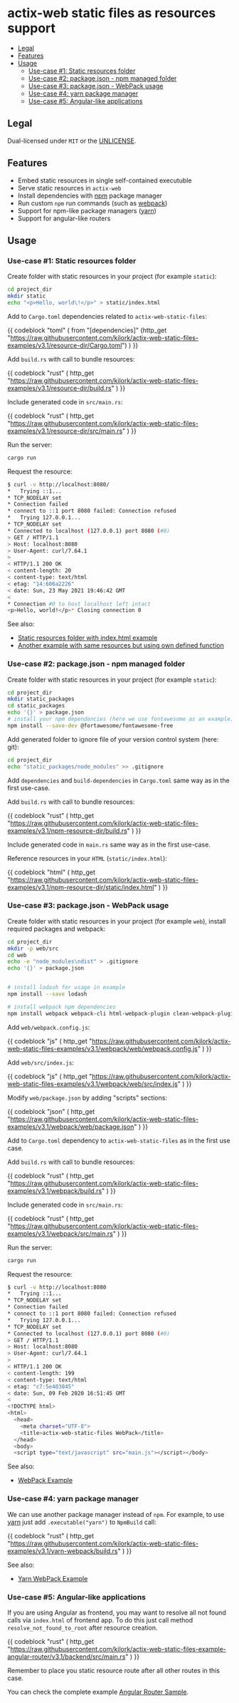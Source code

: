 # actix-web static files as resources support

<!-- vscode-markdown-toc -->
* [Legal](#Legal)
* [Features](#Features)
* [Usage](#Usage)
    * [Use-case #1: Static resources folder](#usecase1)
    * [Use-case #2: package.json - npm managed folder](#usecase2)
    * [Use-case #3: package.json - WebPack usage](#usecase3)
    * [Use-case #4: yarn package manager](#usecase4)
    * [Use-case #5: Angular-like applications](#usecase5)

<!-- vscode-markdown-toc-config
    numbering=false
    autoSave=true
    /vscode-markdown-toc-config -->
<!-- /vscode-markdown-toc -->

## <a name='Legal'></a>Legal

Dual-licensed under `MIT` or the [UNLICENSE](http://unlicense.org/).

## <a name='Features'></a>Features

- Embed static resources in single self-contained executuble
- Serve static resources in `actix-web`
- Install dependencies with [npm](https://npmjs.org) package manager
- Run custom `npm` run commands (such as [webpack](https://webpack.js.org/))
- Support for npm-like package managers ([yarn](https://yarnpkg.com/))
- Support for angular-like routers

## <a name='Usage'></a>Usage

### <a name='usecase1'></a>Use-case #1: Static resources folder

Create folder with static resources in your project (for example `static`):

```bash
cd project_dir
mkdir static
echo "<p>Hello, world\!</p>" > static/index.html
```

Add to `Cargo.toml` dependencies related to `actix-web-static-files`:

{{ codeblock "toml" ( from "[dependencies]" (http_get "https://raw.githubusercontent.com/kilork/actix-web-static-files-examples/v3.1/resource-dir/Cargo.toml") ) }}

Add `build.rs` with call to bundle resources:

{{ codeblock "rust" ( http_get "https://raw.githubusercontent.com/kilork/actix-web-static-files-examples/v3.1/resource-dir/build.rs" ) }}

Include generated code in `src/main.rs`:

{{ codeblock "rust" ( http_get "https://raw.githubusercontent.com/kilork/actix-web-static-files-examples/v3.1/resource-dir/src/main.rs" ) }}

Run the server:

```bash
cargo run
```

Request the resource:

```bash
$ curl -v http://localhost:8080/
*   Trying ::1...
* TCP_NODELAY set
* Connection failed
* connect to ::1 port 8080 failed: Connection refused
*   Trying 127.0.0.1...
* TCP_NODELAY set
* Connected to localhost (127.0.0.1) port 8080 (#0)
> GET / HTTP/1.1
> Host: localhost:8080
> User-Agent: curl/7.64.1
>
< HTTP/1.1 200 OK
< content-length: 20
< content-type: text/html
< etag: "14:606a2226"
< date: Sun, 23 May 2021 19:46:42 GMT
<
* Connection #0 to host localhost left intact
<p>Hello, world!</p>* Closing connection 0
```

See also:

- [Static resources folder with index.html example](https://github.com/kilork/actix-web-static-files-examples/tree/v3.1/resource-dir)
- [Another example with same resources but using own defined function](https://github.com/kilork/actix-web-static-files-examples/tree/v3.1/generate-resources-mapping)


### <a name='usecase2'></a>Use-case #2: package.json - npm managed folder

Create folder with static resources in your project (for example `static`):

```bash
cd project_dir
mkdir static_packages
cd static_packages
echo '{}' > package.json
# install your npm dependencies (here we use fontawesome as an example)
npm install --save-dev @fortawesome/fontawesome-free
```

Add generated folder to ignore file of your version control system (here: git):

```bash
cd project_dir
echo "static_packages/node_modules" >> .gitignore
```

Add `dependencies` and `build-dependencies` in `Cargo.toml` same way as in the first use-case.

Add `build.rs` with call to bundle resources:

{{ codeblock "rust" ( http_get "https://raw.githubusercontent.com/kilork/actix-web-static-files-examples/v3.1/npm-resource-dir/build.rs" ) }}

Include generated code in `main.rs` same way as in the first use-case.

Reference resources in your `HTML` (`static/index.html`):

{{ codeblock "html" ( http_get "https://raw.githubusercontent.com/kilork/actix-web-static-files-examples/v3.1/npm-resource-dir/static/index.html" ) }}

### <a name='usecase3'></a>Use-case #3: package.json - WebPack usage

Create folder with static resources in your project (for example `web`), install required packages and webpack:

```bash
cd project_dir
mkdir -p web/src
cd web
echo -e "node_modules\ndist" > .gitignore
echo '{}' > package.json


# install lodash for usage in example
npm install --save lodash

# install webpack npm dependencies
npm install webpack webpack-cli html-webpack-plugin clean-webpack-plugin --save-dev
```

Add `web/webpack.config.js`:

{{ codeblock "js" ( http_get "https://raw.githubusercontent.com/kilork/actix-web-static-files-examples/v3.1/webpack/web/webpack.config.js" ) }}

Add `web/src/index.js`:

{{ codeblock "js" ( http_get "https://raw.githubusercontent.com/kilork/actix-web-static-files-examples/v3.1/webpack/web/src/index.js" ) }}

Modify `web/package.json` by adding "scripts" sections:

{{ codeblock "json" ( http_get "https://raw.githubusercontent.com/kilork/actix-web-static-files-examples/v3.1/webpack/web/package.json" ) }}

Add to `Cargo.toml` dependency to `actix-web-static-files` as in the first use case.

Add `build.rs` with call to bundle resources:

{{ codeblock "rust" ( http_get "https://raw.githubusercontent.com/kilork/actix-web-static-files-examples/v3.1/webpack/build.rs" ) }}

Include generated code in `src/main.rs`:

{{ codeblock "rust" ( http_get "https://raw.githubusercontent.com/kilork/actix-web-static-files-examples/v3.1/webpack/src/main.rs" ) }}

Run the server:

```bash
cargo run
```

Request the resource:

```bash
$ curl -v http://localhost:8080
*   Trying ::1...
* TCP_NODELAY set
* Connection failed
* connect to ::1 port 8080 failed: Connection refused
*   Trying 127.0.0.1...
* TCP_NODELAY set
* Connected to localhost (127.0.0.1) port 8080 (#0)
> GET / HTTP/1.1
> Host: localhost:8080
> User-Agent: curl/7.64.1
>
< HTTP/1.1 200 OK
< content-length: 199
< content-type: text/html
< etag: "c7:5e403845"
< date: Sun, 09 Feb 2020 16:51:45 GMT
<
<!DOCTYPE html>
<html>
  <head>
    <meta charset="UTF-8">
    <title>actix-web-static-files WebPack</title>
  </head>
  <body>
  <script type="text/javascript" src="main.js"></script></body>
```

See also:

- [WebPack Example](https://github.com/kilork/actix-web-static-files-examples/tree/v3.1/webpack)

### <a name='usecase4'></a>Use-case #4: yarn package manager

We can use another package manager instead of `npm`. For example, to use [yarn](https://yarnpkg.com/) just add `.executable("yarn")` to `NpmBuild` call:

{{ codeblock "rust" ( http_get "https://raw.githubusercontent.com/kilork/actix-web-static-files-examples/v3.1/yarn-webpack/build.rs" ) }}

See also:

- [Yarn WebPack Example](https://github.com/kilork/actix-web-static-files-examples/tree/v3.1/yarn-webpack)

### <a name='usecase5'></a>Use-case #5: Angular-like applications

If you are using Angular as frontend, you may want to resolve all not found calls via `index.html` of frontend app. To do this just call method `resolve_not_found_to_root` after resource creation.

{{ codeblock "rust" ( http_get "https://raw.githubusercontent.com/kilork/actix-web-static-files-example-angular-router/v3.1/backend/src/main.rs" ) }}

Remember to place you static resource route after all other routes in this case.

You can check the complete example [Angular Router Sample](https://github.com/kilork/actix-web-static-files-example-angular-router/tree/v3.1).
